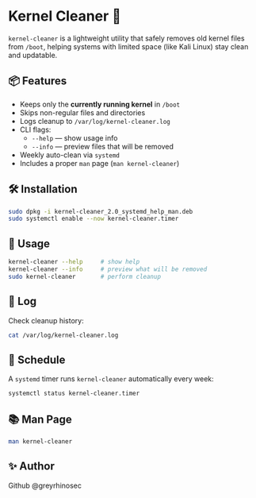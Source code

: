 # Kernel Cleaner 🧹

`kernel-cleaner` is a lightweight utility that safely removes old kernel files from `/boot`, helping systems with limited space (like Kali Linux) stay clean and updatable.

## 📦 Features

- Keeps only the **currently running kernel** in `/boot`
- Skips non-regular files and directories
- Logs cleanup to `/var/log/kernel-cleaner.log`
- CLI flags:
  - `--help` — show usage info
  - `--info` — preview files that will be removed
- Weekly auto-clean via `systemd`
- Includes a proper `man` page (`man kernel-cleaner`)

## 🛠 Installation

```bash
sudo dpkg -i kernel-cleaner_2.0_systemd_help_man.deb
sudo systemctl enable --now kernel-cleaner.timer
```

## 🚀 Usage

```bash
kernel-cleaner --help     # show help
kernel-cleaner --info     # preview what will be removed
sudo kernel-cleaner       # perform cleanup
```

## 🧼 Log

Check cleanup history:

```bash
cat /var/log/kernel-cleaner.log
```

## 📅 Schedule

A `systemd` timer runs `kernel-cleaner` automatically every week:

```bash
systemctl status kernel-cleaner.timer
```

## 📚 Man Page

```bash
man kernel-cleaner
```

## ✨ Author

Github @greyrhinosec
